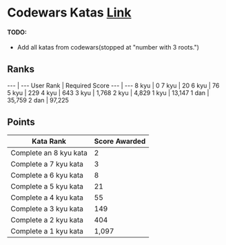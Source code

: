 # Codewars Katas [Link](https://www.codewars.com/)

#### TODO:
- Add all katas from codewars(stopped at "number with 3 roots.")

## Ranks
--- | ---
User Rank | Required Score
--- | ---
8 kyu | 0
7 kyu | 20
6 kyu | 76
5 kyu | 229
4 kyu | 643
3 kyu | 1,768
2 kyu | 4,829
1 kyu | 13,147
1 dan | 35,759
2 dan | 97,225

## Points
Kata Rank |  Score Awarded
--- | ---
Complete an 8 kyu kata | 2
Complete a 7 kyu kata | 3
Complete a 6 kyu kata | 8
Complete a 5 kyu kata | 21
Complete a 4 kyu kata | 55
Complete a 3 kyu kata | 149
Complete a 2 kyu kata | 404
Complete a 1 kyu kata | 1,097